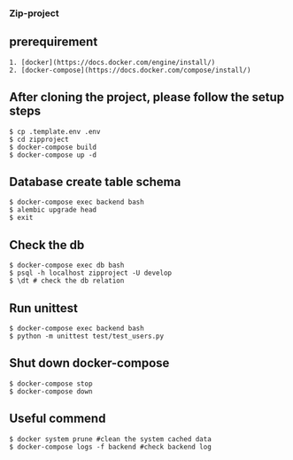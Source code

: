 ### Zip-project
## prerequirement
    1. [docker](https://docs.docker.com/engine/install/) 
    2. [docker-compose](https://docs.docker.com/compose/install/)
    
## After cloning the project, please follow the setup steps
    $ cp .template.env .env
    $ cd zipproject
    $ docker-compose build
    $ docker-compose up -d

## Database create table schema
    $ docker-compose exec backend bash
    $ alembic upgrade head
    $ exit

## Check the db
    $ docker-compose exec db bash
    $ psql -h localhost zipproject -U develop
    $ \dt # check the db relation

## Run unittest
    $ docker-compose exec backend bash
    $ python -m unittest test/test_users.py

## Shut down docker-compose
    $ docker-compose stop
    $ docker-compose down

## Useful commend
    $ docker system prune #clean the system cached data
    $ docker-compose logs -f backend #check backend log
